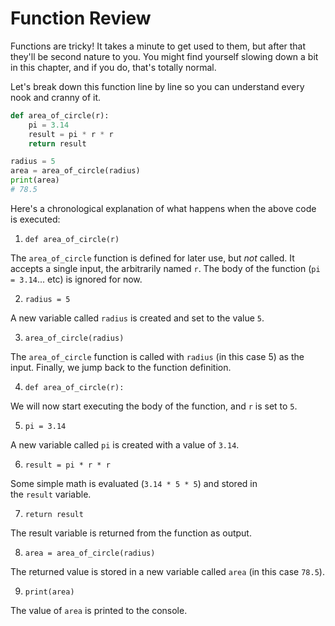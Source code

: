 # Function Review

Functions are tricky! It takes a minute to get used to them, but after that they'll be second nature to you. You might find yourself slowing down a bit in this chapter, and if you do, that's totally normal.

Let's break down this function line by line so you can understand every nook and cranny of it.

```py
def area_of_circle(r):
    pi = 3.14
    result = pi * r * r
    return result

radius = 5
area = area_of_circle(radius)
print(area)
# 78.5
```

Here's a chronological explanation of what happens when the above code is executed:

1. `def area_of_circle(r)`

The `area_of_circle` function is defined for later use, but _not_ called. It accepts a single input, the arbitrarily named `r`. The body of the function (`pi = 3.14`... etc) is ignored for now.

2. `radius = 5`

A new variable called `radius` is created and set to the value `5`.

3. `area_of_circle(radius)`

The `area_of_circle` function is called with `radius` (in this case 5) as the input. Finally, we jump back to the function definition.

4. `def area_of_circle(r):`

We will now start executing the body of the function, and `r` is set to `5`.

5. `pi = 3.14`

A new variable called `pi` is created with a value of `3.14`.

6. `result = pi * r * r`

Some simple math is evaluated (`3.14 * 5 * 5`) and stored in the `result` variable.

7. `return result`

The result variable is returned from the function as output.

8. `area = area_of_circle(radius)`

The returned value is stored in a new variable called `area` (in this case `78.5`).

9. `print(area)`

The value of `area` is printed to the console.